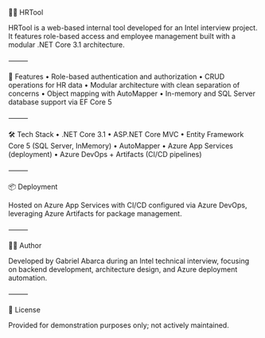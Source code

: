 🧑‍💼 HRTool

HRTool is a web-based internal tool developed for an Intel interview project. It features role-based access and employee management built with a modular .NET Core 3.1 architecture.

⸻

🚀 Features
	•	Role-based authentication and authorization
	•	CRUD operations for HR data
	•	Modular architecture with clean separation of concerns
	•	Object mapping with AutoMapper
	•	In-memory and SQL Server database support via EF Core 5

⸻

🛠️ Tech Stack
	•	.NET Core 3.1
	•	ASP.NET Core MVC
	•	Entity Framework Core 5 (SQL Server, InMemory)
	•	AutoMapper
	•	Azure App Services (deployment)
	•	Azure DevOps + Artifacts (CI/CD pipelines)

⸻

📦 Deployment

Hosted on Azure App Services with CI/CD configured via Azure DevOps, leveraging Azure Artifacts for package management.

⸻

👨‍💻 Author

Developed by Gabriel Abarca during an Intel technical interview, focusing on backend development, architecture design, and Azure deployment automation.

⸻

📝 License

Provided for demonstration purposes only; not actively maintained.
